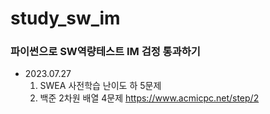 # study_sw_im
### 파이썬으로 SW역량테스트 IM 검정 통과하기 

- 2023.07.27
  1. SWEA 사전학습 난이도 하 5문제
  2. 백준 2차원 배열 4문제 https://www.acmicpc.net/step/2

